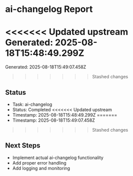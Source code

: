 # ai-changelog Report

<<<<<<< Updated upstream
Generated: 2025-08-18T15:48:49.299Z
=======
Generated: 2025-08-18T15:49:07.458Z
>>>>>>> Stashed changes

## Status
- Task: ai-changelog
- Status: Completed
<<<<<<< Updated upstream
- Timestamp: 2025-08-18T15:48:49.299Z
=======
- Timestamp: 2025-08-18T15:49:07.458Z
>>>>>>> Stashed changes

## Next Steps
- Implement actual ai-changelog functionality
- Add proper error handling
- Add logging and monitoring
